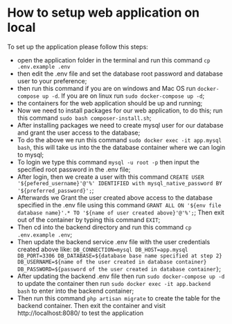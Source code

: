 # How to setup web application on local
To set up the application please follow this steps:
* open the application folder in the terminal and run this command `cp .env.example .env`
* then edit the .env file and set the database root password and database user to your preference;
* then run this command if you are on windows and Mac OS run `docker-compose up -d`. If you are  on linux run `sudo docker-compose up -d`;
* the containers for the web application should be up and running;
* Now we need to install packages for our web application, to do this; run this command `sudo bash composer-install.sh`;
* After installing packages we need to create mysql user for our database and grant the user access to the database;
* To do the above we run this command `sudo docker exec -it app.mysql bash`, this will take us into the the database container where we can login to mysql;
* To login we type this command `mysql -u root -p` then input the specified root password in the .env file;
* After login, then we create a user with this command `CREATE USER '${pefered_username}'@'%' IDENTIFIED with mysql_native_password BY '${preferred_password}';`;
* Afterwards we Grant the user created above access to the database specified in the .env file using this command `GRANT ALL ON '${env file database name}'.* TO '${name of user created above}'@'%';`; Then exit out of the container by typing this command `EXIT`;
* Then cd into the backend directory and run this command `cp .env.example .env`;
* Then update the backend service .env file with the user credentials created above like:
`
DB_CONNECTION=mysql
DB_HOST=app.mysql
DB_PORT=3306
DB_DATABASE=${database base name specified at step 2}
DB_USERNAME=${name of the user created in database container}
DB_PASSWORD=${password of the user created in database container}
`;
* After updating the backend .env file then run `sudo docker-compose up -d` to update the container then run `sudo docker exec -it app.backend bash` to enter into the backend container;
* Then run this command `php artisan migrate` to create the table for the backend container. Then exit the container and visit http://localhost:8080/ to test the application